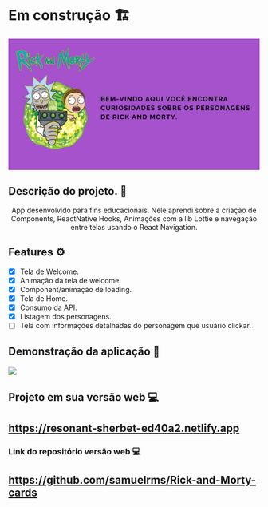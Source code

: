 # Em construção 🏗
<img align="center" src="banner.png">

## Descrição do projeto. 📝
<p align="center">App desenvolvido para fins educacionais. Nele aprendi sobre a criação de Components, ReactNative Hooks, Animações com a lib Lottie e navegação entre telas usando o React Navigation.</p>

## Features ⚙ 
- [x] Tela de Welcome.
- [x] Animação da tela de welcome.
- [x] Component/animação de loading.
- [x] Tela de Home.
- [x] Consumo da API.
- [x] Listagem dos personagens.
- [ ] Tela com informações detalhadas do personagem que usuário clickar.

## Demonstração da aplicação 🤳

<img align="center" src="demogif.gif">

## Projeto em sua versão web 💻

## https://resonant-sherbet-ed40a2.netlify.app

### Link do repositório versão web 💻

## https://github.com/samuelrms/Rick-and-Morty-cards
